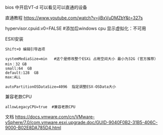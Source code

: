 
bios 中开启VT-d   可以看见可以直通的设备

直通教程
https://www.youtube.com/watch?v=jiBxVuDMZbY&t=327s

hypervisor.cpuid.v0=FALSE #添加后windows cpu 显示虚拟化：不可用

ESXI安装
```
Shift+O 编辑引导选项

systemMediaSize=min   #这个是修改整个ESXi 占用空间大小 最小为32G (官方推荐）
min：32 GB
small:64  GB
default:128  GB
max:ALL

autoPartitionOSDataSize=4096  指定调整ESX-OSData大小
```
兼容老款CPU
```
allowLegacyCPU=true  #兼容老款CPU
```

文档
https://docs.vmware.com/cn/VMware-vSphere/7.0/com.vmware.esxi.upgrade.doc/GUID-9040F0B2-31B5-406C-9000-B02E8DA785D4.html
